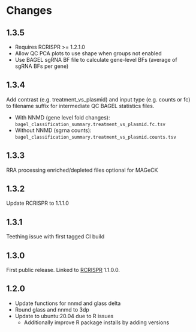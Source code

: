 # Changes

## 1.3.5

- Requires RCRISPR >= 1.2.1.0
- Allow QC PCA plots to use shape when groups not enabled
- Use BAGEL sgRNA BF file to calculate gene-level BFs (average of sgRNA BFs per gene)

## 1.3.4

Add contrast (e.g. treatment_vs_plasmid) and input type (e.g. counts or fc) to filename suffix for intermediate QC BAGEL statistics files.

- With NNMD (gene level fold changes): `bagel_classification_summary.treatment_vs_plasmid.fc.tsv`
- Without NNMD (sgrna counts): `bagel_classification_summary.treatment_vs_plasmid.counts.tsv`

## 1.3.3

RRA processing enriched/depleted files optional for MAGeCK

## 1.3.2

Update RCRISPR to 1.1.1.0

## 1.3.1

Teething issue with first tagged CI build

## 1.3.0

First public release.  Linked to [RCRISPR](https://github.com/cancerit/RCRISPR) 1.1.0.0.

## 1.2.0

- Update functions for nnmd and glass delta
- Round glass and nnmd to 3dp
- Update to ubuntu:20.04 due to R issues
  - Additionally improve R package installs by adding versions
